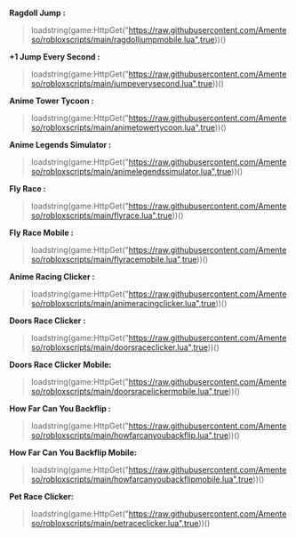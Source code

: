 **Ragdoll Jump :**
>loadstring(game:HttpGet("https://raw.githubusercontent.com/Amenteso/robloxscripts/main/ragdolljumpmobile.lua",true))()

**+1 Jump Every Second :**
>loadstring(game:HttpGet("https://raw.githubusercontent.com/Amenteso/robloxscripts/main/jumpeverysecond.lua",true))()


**Anime Tower Tycoon :**
>loadstring(game:HttpGet("https://raw.githubusercontent.com/Amenteso/robloxscripts/main/animetowertycoon.lua",true))()


**Anime Legends Simulator :**
>loadstring(game:HttpGet("https://raw.githubusercontent.com/Amenteso/robloxscripts/main/animelegendssimulator.lua",true))()


**Fly Race :**
>loadstring(game:HttpGet("https://raw.githubusercontent.com/Amenteso/robloxscripts/main/flyrace.lua",true))()


**Fly Race Mobile :**
>loadstring(game:HttpGet("https://raw.githubusercontent.com/Amenteso/robloxscripts/main/flyracemobile.lua",true))()


**Anime Racing Clicker :**
>loadstring(game:HttpGet("https://raw.githubusercontent.com/Amenteso/robloxscripts/main/animeracingclicker.lua",true))()


**Doors Race Clicker :**
>loadstring(game:HttpGet("https://raw.githubusercontent.com/Amenteso/robloxscripts/main/doorsraceclicker.lua",true))()

**Doors Race Clicker Mobile:**
>loadstring(game:HttpGet("https://raw.githubusercontent.com/Amenteso/robloxscripts/main/doorsracelickermobile.lua",true))()

**How Far Can You Backflip :**
>loadstring(game:HttpGet("https://raw.githubusercontent.com/Amenteso/robloxscripts/main/howfarcanyoubackflip.lua",true))()

**How Far Can You Backflip Mobile:**
>loadstring(game:HttpGet("https://raw.githubusercontent.com/Amenteso/robloxscripts/main/howfarcanyoubackflipmobile.lua",true))()

**Pet Race Clicker:**
>loadstring(game:HttpGet("https://raw.githubusercontent.com/Amenteso/robloxscripts/main/petraceclicker.lua",true))()
